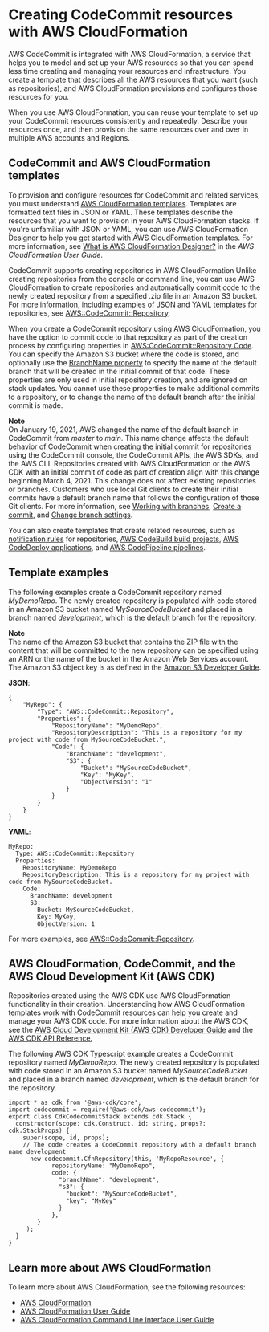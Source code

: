 # Creating CodeCommit resources with AWS CloudFormation<a name="creating-resources-with-cloudformation"></a>

AWS CodeCommit is integrated with AWS CloudFormation, a service that helps you to model and set up your AWS resources so that you can spend less time creating and managing your resources and infrastructure\. You create a template that describes all the AWS resources that you want \(such as repositories\), and AWS CloudFormation provisions and configures those resources for you\. 

When you use AWS CloudFormation, you can reuse your template to set up your CodeCommit resources consistently and repeatedly\. Describe your resources once, and then provision the same resources over and over in multiple AWS accounts and Regions\. 

## CodeCommit and AWS CloudFormation templates<a name="working-with-templates"></a>

To provision and configure resources for CodeCommit and related services, you must understand [AWS CloudFormation templates](https://docs.aws.amazon.com/AWSCloudFormation/latest/UserGuide/template-guide.html)\. Templates are formatted text files in JSON or YAML\. These templates describe the resources that you want to provision in your AWS CloudFormation stacks\. If you're unfamiliar with JSON or YAML, you can use AWS CloudFormation Designer to help you get started with AWS CloudFormation templates\. For more information, see [What is AWS CloudFormation Designer?](https://docs.aws.amazon.com/AWSCloudFormation/latest/UserGuide/working-with-templates-cfn-designer.html) in the *AWS CloudFormation User Guide*\.

CodeCommit supports creating repositories in AWS CloudFormation Unlike creating repositories from the console or command line, you can use AWS CloudFormation to create repositories and automatically commit code to the newly created repository from a specified \.zip file in an Amazon S3 bucket\. For more information, including examples of JSON and YAML templates for repositories, see [AWS::CodeCommit::Repository](https://docs.aws.amazon.com/AWSCloudFormation/latest/UserGuide/aws-resource-codecommit-repository.html)\.

When you create a CodeCommit repository using AWS CloudFormation, you have the option to commit code to that repository as part of the creation process by configuring properties in [AWS:CodeCommit::Repository Code](https://docs.aws.amazon.com/AWSCloudFormation/latest/UserGuide/aws-properties-codecommit-repository-code.html)\. You can specify the Amazon S3 bucket where the code is stored, and optionally use the [BranchName property](https://docs.aws.amazon.com/AWSCloudFormation/latest/UserGuide/aws-properties-codecommit-repository-code.html) to specify the name of the default branch that will be created in the initial commit of that code\. These properties are only used in initial repository creation, and are ignored on stack updates\. You cannot use these properties to make additional commits to a repository, or to change the name of the default branch after the initial commit is made\.

**Note**  
On January 19, 2021, AWS changed the name of the default branch in CodeCommit from *master* to *main*\. This name change affects the default behavior of CodeCommit when creating the initial commit for repositories using the CodeCommit console, the CodeCommit APIs, the AWS SDKs, and the AWS CLI\. Repositories created with AWS CloudFormation or the AWS CDK with an initial commit of code as part of creation align with this change beginning March 4, 2021\. This change does not affect existing repositories or branches\. Customers who use local Git clients to create their initial commits have a default branch name that follows the configuration of those Git clients\. For more information, see [Working with branches](https://docs.aws.amazon.com/codecommit/latest/userguide/branches.html), [Create a commit](https://docs.aws.amazon.com/codecommit/latest/userguide/how-to-create-commit.html), and [Change branch settings](https://docs.aws.amazon.com/codecommit/latest/userguide/how-to-change-branch.html)\.

You can also create templates that create related resources, such as [notification rules](https://docs.aws.amazon.com/AWSCloudFormation/latest/UserGuide/aws-resource-codestarnotifications-notificationrule.html) for repositories, [AWS CodeBuild build projects](https://docs.aws.amazon.com/AWSCloudFormation/latest/UserGuide/aws-resource-codebuild-project.html), [AWS CodeDeploy applications](https://docs.aws.amazon.com/AWSCloudFormation/latest/UserGuide/aws-resource-codedeploy-application.html), and [AWS CodePipeline pipelines](https://docs.aws.amazon.com/AWSCloudFormation/latest/UserGuide/aws-resource-codepipeline-pipeline.html)\.

## Template examples<a name="cloudformation-codecommit-example"></a>

The following examples create a CodeCommit repository named *MyDemoRepo*\. The newly created repository is populated with code stored in an Amazon S3 bucket named *MySourceCodeBucket* and placed in a branch named *development*, which is the default branch for the repository\. 

**Note**  
The name of the Amazon S3 bucket that contains the ZIP file with the content that will be committed to the new repository can be specified using an ARN or the name of the bucket in the Amazon Web Services account\. The Amazon S3 object key is as defined in the [Amazon S3 Developer Guide](https://docs.aws.amazon.com/AmazonS3/latest/dev/Introduction.html#BasicsKeys)\.

 **JSON**:

```
{
    "MyRepo": {
        "Type": "AWS::CodeCommit::Repository",
        "Properties": {
            "RepositoryName": "MyDemoRepo",
            "RepositoryDescription": "This is a repository for my project with code from MySourceCodeBucket.",
            "Code": {
                "BranchName": "development",
                "S3": {
                    "Bucket": "MySourceCodeBucket",
                    "Key": "MyKey",
                    "ObjectVersion": "1"
                }
            }
        }
    }
}
```

**YAML**:

```
MyRepo:
  Type: AWS::CodeCommit::Repository
  Properties:
    RepositoryName: MyDemoRepo
    RepositoryDescription: This is a repository for my project with code from MySourceCodeBucket.
    Code:
      BranchName: development
      S3: 
        Bucket: MySourceCodeBucket,
        Key: MyKey,
        ObjectVersion: 1
```

For more examples, see [AWS::CodeCommit::Repository](https://docs.aws.amazon.com/AWSCloudFormation/latest/UserGuide/aws-resource-codecommit-repository.html)\.

## AWS CloudFormation, CodeCommit, and the AWS Cloud Development Kit \(AWS CDK\)<a name="cloudformation-codecommit-cdk"></a>

Repositories created using the AWS CDK use AWS CloudFormation functionality in their creation\. Understanding how AWS CloudFormation templates work with CodeCommit resources can help you create and manage your AWS CDK code\. For more information about the AWS CDK, see the [AWS Cloud Development Kit \(AWS CDK\) Developer Guide](https://docs.aws.amazon.com/cdk/latest/guide/home.html) and the [AWS CDK API Reference\.](https://docs.aws.amazon.com/cdk/api/latest/docs/aws-codecommit-readme.html)

The following AWS CDK Typescript example creates a CodeCommit repository named *MyDemoRepo*\. The newly created repository is populated with code stored in an Amazon S3 bucket named *MySourceCodeBucket* and placed in a branch named *development*, which is the default branch for the repository\. 

```
import * as cdk from '@aws-cdk/core';
import codecommit = require('@aws-cdk/aws-codecommit');
export class CdkCodecommitStack extends cdk.Stack {
  constructor(scope: cdk.Construct, id: string, props?: cdk.StackProps) {
    super(scope, id, props);
    // The code creates a CodeCommit repository with a default branch name development
      new codecommit.CfnRepository(this, 'MyRepoResource', {
            repositoryName: "MyDemoRepo",
            code: {
              "branchName": "development",
              "s3": {
                "bucket": "MySourceCodeBucket",
                "key": "MyKey"
              }
            },
        }
     );
  }
}
```

## Learn more about AWS CloudFormation<a name="learn-more-cloudformation"></a>

To learn more about AWS CloudFormation, see the following resources:
+ [AWS CloudFormation](https://aws.amazon.com/cloudformation/)
+ [AWS CloudFormation User Guide](https://docs.aws.amazon.com/AWSCloudFormation/latest/UserGuide/Welcome.html)
+ [AWS CloudFormation Command Line Interface User Guide](https://docs.aws.amazon.com/cloudformation-cli/latest/userguide/what-is-cloudformation-cli.html)